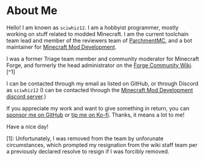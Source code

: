 About Me
======

Hello! I am known as `sciwhiz12`. I am a hobbyist programmer, mostly working on stuff related to modded Minecraft. I am the current toolchain team lead and member of the reviewers team of [ParchmentMC][parchment], and a bot maintainer for [Minecraft Mod Development][mmd].

I was a former Triage team member and community moderator for Minecraft Forge, and formerly the head administrator on the [Forge Community Wiki][fcw].[^1]

I can be contacted through my email as listed on GitHub, or through Discord as `sciwhiz12` (I can be contacted through the [Minecraft Mod Development][mmd] [discord server][mmd_discord].)

If you appreciate my work and want to give something in return, you can [sponsor me on GitHub][gh-sponsors] or [tip me on Ko-fi][ko-fi]. Thanks, it means a lot to me!

Have a nice day!

[1]: Unfortunately, I was removed from the team by unforunate circumstances, which prompted my resignation from the wiki staff team per a previously declared resolve to resign if I was forcibly removed.

[forge]: https://github.com/MinecraftForge/MinecraftForge
[fcw]: https://forge.gemwire.uk/index.php?title=User:SciWhiz12
[fcw_javadocs]: https://github.com/forgecommunitywiki/javadocs
[parchment]: https://parchmentmc.org/
[mmd]: https://mcmoddev.com/
[mmd_discord]: https://discord.mcmoddev.com/
[gh-sponsors]: https://github.com/sponsors/sciwhiz12
[ko-fi]: https://ko-fi.com/sciwhiz12
